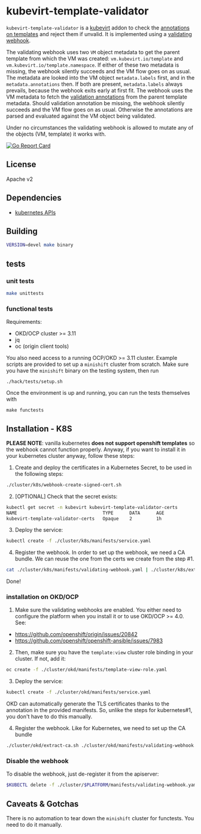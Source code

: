 # kubevirt-template-validator

`kubevirt-template-validator` is a [kubevirt](http://kubevirt.io) addon to check the [annotations on templates](https://github.com/kubevirt/common-templates/blob/master/templates/VALIDATION.md) and reject them if unvalid.
It is implemented using a [validating webhook](https://kubernetes.io/docs/reference/access-authn-authz/extensible-admission-controllers/).

The validating webhook uses two `VM` object metadata to get the parent template from which the VM was created: `vm.kubevirt.io/template` and `vm.kubevirt.io/template.namespace`.
If either of these two metadata is missing, the webhook silently succeeds and the VM flow goes on as usual. The metadata are looked into the VM object `metadata.labels` first,
and in the `metadata.annotations` then. If both are present, `metadata.labels` always prevails, because the webhook exits early at first fit.
The webhook uses the VM metadata to fetch the [validation annotations](https://github.com/kubevirt/common-templates/blob/master/templates/VALIDATION.md) from the parent template
metadata. Should validation annotation be missing, the webhook silently succeeds and the VM flow goes on as usual. Otherwise the annotations are parsed and evaluated against
the VM object being validated.

Under no circumstances the validating webhook is allowed to mutate any of the objects (VM, template) it works with.

[![Go Report Card](https://goreportcard.com/badge/github.com/kubevirt/kubevirt-template-validator)](https://goreportcard.com/report/github.com/fromanirh/kubevirt-template-validator)

## License

Apache v2

## Dependencies

* [kubernetes APIs](https://github.com/kubernetes/kubernetes)

## Building

```bash
VERSION=devel make binary
```

## tests

### unit tests

```bash
make unittests
```

### functional tests
Requirements:

* OKD/OCP cluster >= 3.11
* jq
* oc (origin client tools)

You also need access to a running OCP/OKD >= 3.11 cluster. Example scripts are provided to set up
a `minishift` cluster from scratch.
Make sure you have the `minishift` binary on the testing system, then run

```
./hack/tests/setup.sh
```

Once the environment is up and running, you can run the tests themselves with

```
make functests
```

## Installation - K8S

**PLEASE NOTE**: vanilla kubernetes **does not support openshift templates** so the webhook
cannot function properly. Anyway, if you want to install it in your kubernetes cluster anyway, follow these steps:

1. Create and deploy the certificates in a Kubernetes Secret, to be used in the following steps:
```bash
./cluster/k8s/webhook-create-signed-cert.sh
```

2. [OPTIONAL] Check that the secret exists:
```bash
kubectl get secret -n kubevirt kubevirt-template-validator-certs
NAME                                TYPE      DATA      AGE
kubevirt-template-validator-certs   Opaque    2         1h
```

3. Deploy the service:
```bash
kubectl create -f ./cluster/k8s/manifests/service.yaml
```

4. Register the webhook. In order to set up the webhook, we need a CA bundle. We can reuse the one from the certs we create from the step #1.
```bash
cat ./cluster/k8s/manifests/validating-webhook.yaml | ./cluster/k8s/extract-ca.sh | kubectl apply -f -
```

Done!

### installation on OKD/OCP

1. Make sure the validating webhooks are enabled. You either need to configure the platform when you install it
or to use OKD/OCP >= 4.0. See:
- https://github.com/openshift/origin/issues/20842
- https://github.com/openshift/openshift-ansible/issues/7983

2. Then, make sure you have the `template:view` cluster role binding in your cluster. If not, add it:
```bash
oc create -f ./cluster/okd/manifests/template-view-role.yaml
```

3. Deploy the service:
```bash
kubectl create -f ./cluster/okd/manifests/service.yaml
```
OKD can automatically generate the TLS certificates thanks to the annotation in the provided manifests. So, unlike the steps
for kubernetes#1, you don't have to do this manually.

4. Register the webhook. Like for Kubernetes, we need to set up the CA bundle
```bash
./cluster/okd/extract-ca.sh ./cluster/okd/manifests/validating-webhook.yaml | oc apply -f -
```

### Disable the webhook

To disable the webhook, just de-register it from the apiserver:
```bash
$KUBECTL delete -f ./cluster/$PLATFORM/manifests/validating-webhook.yaml
```

## Caveats & Gotchas

There is no automation to tear down the `minishift` cluster for functests. You need to do it manually.
